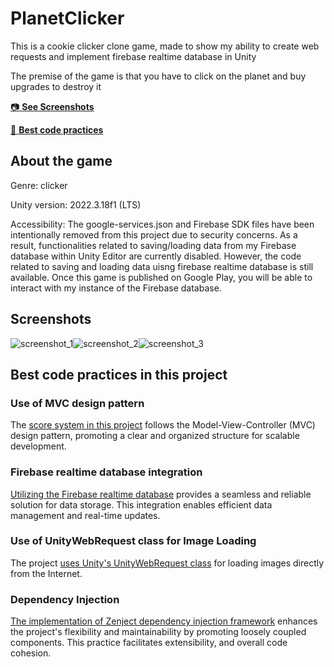 # PlanetClicker
This is a cookie clicker clone game, made to show my ability to create web requests and implement firebase realtime database in Unity

The premise of the game is that you have to click on the planet and buy upgrades to destroy it 

[:camera: **See Screenshots**](#screenshots)

[:100: **Best code practices**](#bestcodepracticesinthisproject)

## About the game
Genre: clicker

Unity version: 2022.3.18f1 (LTS)

Accessibility: The google-services.json and Firebase SDK files have been intentionally removed from this project due to security concerns. As a result, functionalities related to saving/loading data from my Firebase database within Unity Editor are currently disabled. However, the code related to saving and loading data uisng firebase realtime database is still available. Once this game is published on Google Play, you will be able to interact with my instance of the Firebase database.

## Screenshots
<div style="display:flex;">
  <img src="https://github.com/YankeeZuluDev/PlanetClicker/assets/129124150/c7c4a5c6-6f16-4f3f-8e7f-e76522bbe9bf" alt="screenshot_1">
  <img src="https://github.com/YankeeZuluDev/PlanetClicker/assets/129124150/462588ee-68b1-4559-92de-d87e436bf76b" alt="screenshot_2">
  <img src="https://github.com/YankeeZuluDev/PlanetClicker/assets/129124150/9d593692-1295-4186-be75-dbbb6ac12c45" alt="screenshot_3">
</div>

## Best code practices in this project

### Use of MVC design pattern

The [score system in this project](https://github.com/YankeeZuluDev/PlanetClicker/tree/main/Assets/Scripts/ScoreMVC) follows the Model-View-Controller (MVC) design pattern, promoting a clear and organized structure for scalable development.

### Firebase realtime database integration

[Utilizing the Firebase realtime database](https://github.com/YankeeZuluDev/PlanetClicker/tree/main/Assets/Scripts/GameDataIO) provides a seamless and reliable solution for data storage. This integration enables efficient data management and real-time updates.

### Use of UnityWebRequest class for Image Loading

The project [uses Unity's UnityWebRequest class](https://github.com/YankeeZuluDev/PlanetClicker/blob/main/Assets/Scripts/Other/URLImageLoader.cs) for loading images directly from the Internet.

### Dependency Injection

[The implementation of Zenject dependency injection framework](https://github.com/YankeeZuluDev/PlanetClicker/blob/main/Assets/Scripts/Installers/GameInstaller.cs) enhances the project's flexibility and maintainability by promoting loosely coupled components. This practice facilitates extensibility, and overall code cohesion.
